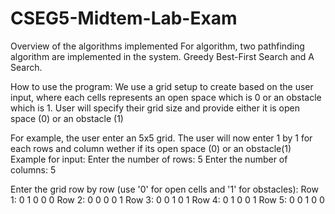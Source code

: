 # CSEG5-Midtem-Lab-Exam
Overview of the algorithms implemented
For algorithm, two pathfinding algorithm are implemented in the system. Greedy Best-First Search and A Search. 


How to use the program:
We use a grid setup to create based on the user input, where each cells represents an open space which is 0 or an obstacle which is 1. User will specify their grid size and provide either it is open space (0) or an obstacle (1)

For example, the user enter an 5x5 grid. The user will now enter 1 by 1 for each rows and column wether if its open space (0) or an obstacle(1)
Example for input:
Enter the number of rows: 5
Enter the number of columns: 5

Enter the grid row by row (use '0' for open cells and '1' for obstacles):
Row 1: 0 1 0 0 0
Row 2: 0 0 0 0 1
Row 3: 0 0 1 0 1
Row 4: 0 1 0 0 1
Row 5: 0 0 1 0 0

